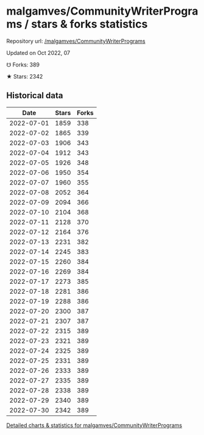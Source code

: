# malgamves/CommunityWriterPrograms / stars & forks statistics

Repository url: [/malgamves/CommunityWriterPrograms](https://github.com/malgamves/CommunityWriterPrograms)

Updated on Oct 2022, 07

☋ Forks: 389

★ Stars: 2342

## Historical data
| Date | Stars | Forks |
|------|-------|-------|
| 2022-07-01 | 1859 | 338 | 
| 2022-07-02 | 1865 | 339 | 
| 2022-07-03 | 1906 | 343 | 
| 2022-07-04 | 1912 | 343 | 
| 2022-07-05 | 1926 | 348 | 
| 2022-07-06 | 1950 | 354 | 
| 2022-07-07 | 1960 | 355 | 
| 2022-07-08 | 2052 | 364 | 
| 2022-07-09 | 2094 | 366 | 
| 2022-07-10 | 2104 | 368 | 
| 2022-07-11 | 2128 | 370 | 
| 2022-07-12 | 2164 | 376 | 
| 2022-07-13 | 2231 | 382 | 
| 2022-07-14 | 2245 | 383 | 
| 2022-07-15 | 2260 | 384 | 
| 2022-07-16 | 2269 | 384 | 
| 2022-07-17 | 2273 | 385 | 
| 2022-07-18 | 2281 | 386 | 
| 2022-07-19 | 2288 | 386 | 
| 2022-07-20 | 2300 | 387 | 
| 2022-07-21 | 2307 | 387 | 
| 2022-07-22 | 2315 | 389 | 
| 2022-07-23 | 2321 | 389 | 
| 2022-07-24 | 2325 | 389 | 
| 2022-07-25 | 2331 | 389 | 
| 2022-07-26 | 2333 | 389 | 
| 2022-07-27 | 2335 | 389 | 
| 2022-07-28 | 2338 | 389 | 
| 2022-07-29 | 2340 | 389 | 
| 2022-07-30 | 2342 | 389 | 


[Detailed charts & statistics for malgamves/CommunityWriterPrograms](https://reviewgithub.com/rep/malgamves/CommunityWriterPrograms)
